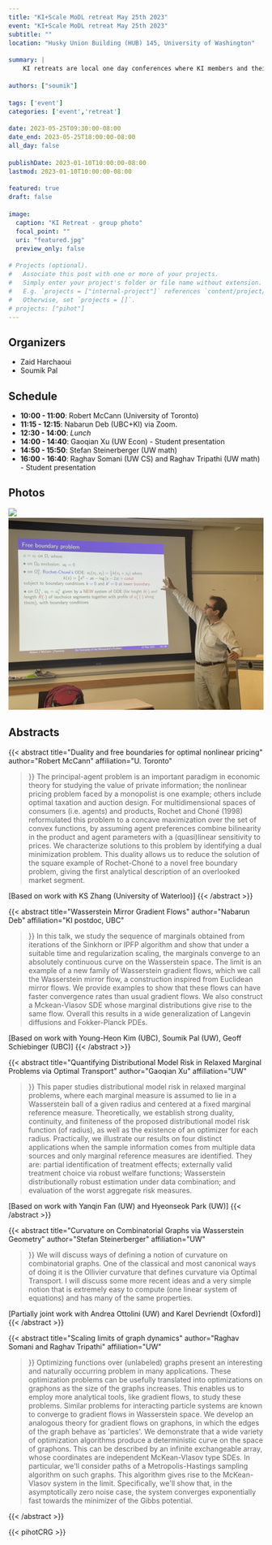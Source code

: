 ```yaml
---
title: "KI+Scale MoDL retreat May 25th 2023"
event: "KI+Scale MoDL retreat May 25th 2023"
subtitle: ""
location: "Husky Union Building (HUB) 145, University of Washington"

summary: |
    KI retreats are local one day conferences where KI members and their research groups get together to socialize and discuss potential collaborations.  

authors: ["soumik"]

tags: ['event']
categories: ['event','retreat']

date: 2023-05-25T09:30:00-08:00
date_end: 2023-05-25T18:00:00-08:00
all_day: false

publishDate: 2023-01-10T10:00:00-08:00
lastmod: 2023-01-10T10:00:00-08:00

featured: true
draft: false

image:
  caption: "KI Retreat - group photo"
  focal_point: ""
  uri: "featured.jpg"
  preview_only: false

# Projects (optional).
#   Associate this post with one or more of your projects.
#   Simply enter your project's folder or file name without extension.
#   E.g. `projects = ["internal-project"]` references `content/project/deep-learning/index.md`.
#   Otherwise, set `projects = []`.
# projects: ["pihot"]
---
```


## Organizers
  * Zaid Harchaoui
  * Soumik Pal

## Schedule
  * **10:00  - 11:00**: Robert McCann (University of Toronto) 
  * **11:15 - 12:15**: Nabarun Deb (UBC+KI) via Zoom.
  * **12:30 - 14:00**: _Lunch_
  * **14:00 - 14:40**: Gaoqian Xu (UW Econ) - Student presentation
  * **14:50 - 15:50**: Stefan Steinerberger (UW math)
  * **16:00 - 16:40**: Raghav Somani (UW CS) and Raghav Tripathi (UW math) - Student presentation

## Photos
![](grouphoto.jpg)
![](lecture1.jpg)
 ## Abstracts
 
 {{< abstract
  title="Duality and free boundaries for optimal nonlinear pricing"
  author="Robert McCann"
  affiliation="U. Toronto"
>}}
The principal-agent problem is an important paradigm in economic theory
for studying the value of private information;  the nonlinear pricing problem
faced by a monopolist is one example; others include optimal taxation and auction design.
For multidimensional spaces of consumers (i.e. agents) and products, Rochet and Choné (1998)   
reformulated this problem to a concave maximization over the set of convex functions,
by assuming agent preferences combine bilinearity in the product and agent parameters with a (quasi)linear sensitivity to prices.
We characterize solutions to this problem by identifying a dual minimization problem.  This duality allows us to reduce
the solution of the square example of Rochet-Choné to a novel free boundary problem,  giving the first analytical description
of an overlooked market segment.  

[Based on work with KS Zhang (University of Waterloo)] 
{{< /abstract >}}

{{< abstract
  title="Wasserstein Mirror Gradient Flows"
  author="Nabarun Deb"
  affiliation="KI postdoc, UBC"
>}}
In this talk, we study the sequence of marginals obtained from iterations of the Sinkhorn or IPFP algorithm and show that under a suitable time and regularization scaling, the marginals converge to an absolutely continuous curve on the Wasserstein space. The limit is an example of a new family of Wasserstein gradient flows, which we call the Wasserstein mirror flow, a construction inspired from Euclidean mirror flows. We provide examples to show that these flows can have faster convergence rates than usual gradient flows. We also construct a Mckean-Vlasov SDE whose marginal distributions give rise to the same flow. Overall this results in a wide generalization of Langevin diffusions and Fokker-Planck PDEs.
 
[Based on work with Young-Heon Kim (UBC), Soumik Pal (UW), Geoff Schiebinger (UBC)] 
{{< /abstract >}}

 {{< abstract
  title="Quantifying Distributional Model Risk in Relaxed Marginal Problems via Optimal Transport"
  author="Gaoqian Xu"
  affiliation="UW"
>}}
This paper studies distributional model risk in relaxed marginal problems, where each marginal measure is assumed to lie in a Wasserstein ball of a given radius and centered at a fixed marginal reference measure. Theoretically, we establish strong duality, continuity, and finiteness of the proposed distributional model risk function (of radius), as well as the existence of an optimizer for each radius. Practically, we illustrate our results on four distinct applications when the sample information comes from multiple data sources and only marginal reference measures are identified. They are: partial identification of treatment effects; externally valid treatment choice via robust welfare functions; Wasserstein distributionally robust estimation under data combination; and evaluation of the worst aggregate risk measures.  

[Based on work with Yanqin Fan (UW) and Hyeonseok Park (UW)] 
{{< /abstract >}}

 {{< abstract
  title="Curvature on Combinatorial Graphs via Wasserstein Geometry"
  author="Stefan Steinerberger"
  affiliation="UW"
>}}
We will discuss ways of defining a notion of curvature on combinatorial
graphs.  One of the classical and most canonical ways of doing it is the Ollivier 
curvature that defines curvature via Optimal Transport.  I will discuss some more 
recent ideas and a very simple notion that is extremely easy to compute (one 
linear system of equations) and has many of the same properties. 


[Partially joint work with Andrea Ottolini (UW) and Karel Devriendt (Oxford)] 
{{< /abstract >}}


 {{< abstract
  title="Scaling limits of graph dynamics"
  author="Raghav Somani and Raghav Tripathi"
  affiliation="UW"
>}}
Optimizing functions over (unlabeled) graphs present an interesting and naturally occurring problem in many applications. These optimization problems can be usefully translated into optimizations on graphons as the size of the graphs increases. This enables us to employ more analytical tools, like gradient flows, to study these problems. Similar problems for interacting particle systems are known to converge to gradient flows in Wasserstein space. We develop an analogous theory for gradient flows on graphons, in which the edges of the graph behave as 'particles'. We demonstrate that a wide variety of optimization algorithms produce a deterministic curve on the space of graphons. This can be described by an infinite exchangeable array, whose coordinates are independent McKean-Vlasov type SDEs. In particular, we'll consider paths of a Metropolis-Hastings sampling algorithm on such graphs. This algorithm gives rise to the McKean-Vlasov system in the limit. Specifically, we'll show that, in the asymptotically zero noise case, the system converges exponentially fast towards the minimizer of the Gibbs potential.

{{< /abstract >}}


{{< pihotCRG >}}
